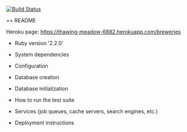 [![Build Status](https://travis-ci.org/termanty/ratebeer-public.png)](https://travis-ci.org/termanty/ratebeer-public)

== README

Heroku page: https://thawing-meadow-6882.herokuapp.com/breweries






* Ruby version '2.2.0'

* System dependencies

* Configuration

* Database creation

* Database initialization

* How to run the test suite

* Services (job queues, cache servers, search engines, etc.)

* Deployment instructions


